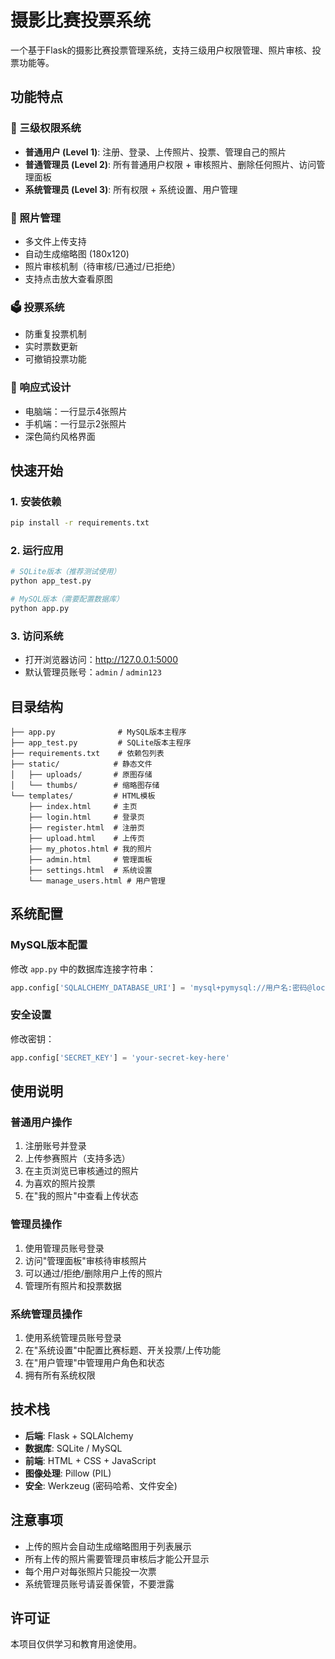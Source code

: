 # 摄影比赛投票系统

一个基于Flask的摄影比赛投票管理系统，支持三级用户权限管理、照片审核、投票功能等。

## 功能特点

### 🔐 三级权限系统
- **普通用户 (Level 1)**: 注册、登录、上传照片、投票、管理自己的照片
- **普通管理员 (Level 2)**: 所有普通用户权限 + 审核照片、删除任何照片、访问管理面板
- **系统管理员 (Level 3)**: 所有权限 + 系统设置、用户管理

### 📸 照片管理
- 多文件上传支持
- 自动生成缩略图 (180x120)
- 照片审核机制（待审核/已通过/已拒绝）
- 支持点击放大查看原图

### 🗳️ 投票系统
- 防重复投票机制
- 实时票数更新
- 可撤销投票功能

### 📱 响应式设计
- 电脑端：一行显示4张照片
- 手机端：一行显示2张照片
- 深色简约风格界面

## 快速开始

### 1. 安装依赖
```bash
pip install -r requirements.txt
```

### 2. 运行应用
```bash
# SQLite版本（推荐测试使用）
python app_test.py

# MySQL版本（需要配置数据库）
python app.py
```

### 3. 访问系统
- 打开浏览器访问：http://127.0.0.1:5000
- 默认管理员账号：`admin` / `admin123`

## 目录结构
```
├── app.py              # MySQL版本主程序
├── app_test.py         # SQLite版本主程序
├── requirements.txt    # 依赖包列表
├── static/            # 静态文件
│   ├── uploads/       # 原图存储
│   └── thumbs/        # 缩略图存储
└── templates/         # HTML模板
    ├── index.html     # 主页
    ├── login.html     # 登录页
    ├── register.html  # 注册页
    ├── upload.html    # 上传页
    ├── my_photos.html # 我的照片
    ├── admin.html     # 管理面板
    ├── settings.html  # 系统设置
    └── manage_users.html # 用户管理
```

## 系统配置

### MySQL版本配置
修改 `app.py` 中的数据库连接字符串：
```python
app.config['SQLALCHEMY_DATABASE_URI'] = 'mysql+pymysql://用户名:密码@localhost/数据库名'
```

### 安全设置
修改密钥：
```python
app.config['SECRET_KEY'] = 'your-secret-key-here'
```

## 使用说明

### 普通用户操作
1. 注册账号并登录
2. 上传参赛照片（支持多选）
3. 在主页浏览已审核通过的照片
4. 为喜欢的照片投票
5. 在"我的照片"中查看上传状态

### 管理员操作
1. 使用管理员账号登录
2. 访问"管理面板"审核待审核照片
3. 可以通过/拒绝/删除用户上传的照片
4. 管理所有照片和投票数据

### 系统管理员操作
1. 使用系统管理员账号登录
2. 在"系统设置"中配置比赛标题、开关投票/上传功能
3. 在"用户管理"中管理用户角色和状态
4. 拥有所有系统权限

## 技术栈
- **后端**: Flask + SQLAlchemy
- **数据库**: SQLite / MySQL
- **前端**: HTML + CSS + JavaScript
- **图像处理**: Pillow (PIL)
- **安全**: Werkzeug (密码哈希、文件安全)

## 注意事项
- 上传的照片会自动生成缩略图用于列表展示
- 所有上传的照片需要管理员审核后才能公开显示
- 每个用户对每张照片只能投一次票
- 系统管理员账号请妥善保管，不要泄露

## 许可证
本项目仅供学习和教育用途使用。

